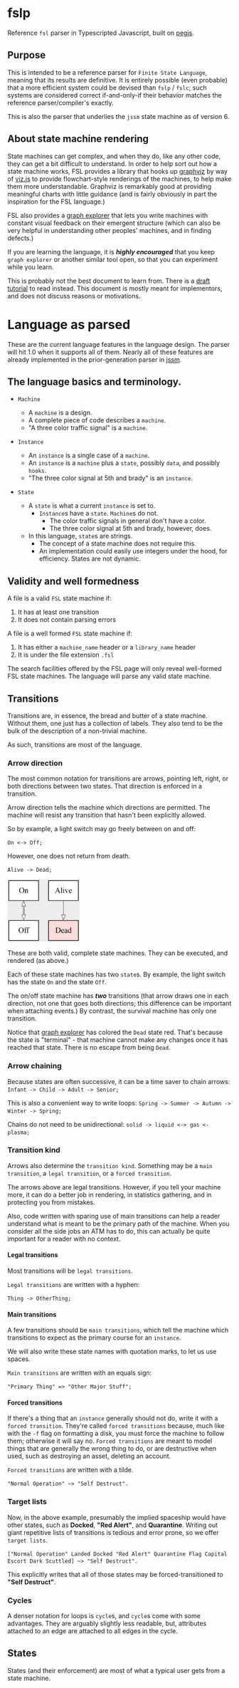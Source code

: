 # fslp

Reference `fsl` parser in Typescripted Javascript, built on [pegjs](https://pegjs.org/).



## Purpose

This is intended to be a reference parser for `Finite State Language`, meaning that its results are definitive.  It is
entirely possible (even probable) that a more efficient system could be devised than `fslp` / `fslc`; such systems are
considered correct if-and-only-if their behavior matches the reference parser/compiler's exactly.

This is also the parser that underlies the `jssm` state machine as of version 6.



## About state machine rendering

State machines can get complex, and when they do, like any other code, they can get a bit difficult to understand.  In order to help sort out how a state machine works, FSL provides a library that hooks up [graphviz]() by way of [viz.js]() to provide flowchart-style renderings of the machines, to help make them more understandable.  Graphviz is remarkably good at providing meaningful charts with little guidance (and is fairly obviously in part the inspiration for the FSL language.)

FSL also provides a [graph explorer](https://stonecypher.github.io/jssm-viz-demo/graph_explorer.html) that lets you write machines with constant visual feedback on their emergent structure (which can also be very helpful in understanding other peoples' machines, and in finding defects.)

If you are learning the language, it is ***highly encouraged*** that you keep `graph explorer` or another similar tool open, so that you can experiment while you learn.  

This is probably not the best document to learn from.  There is a [draft tutorial](https://stonecypher.github.io/fsl/draft%20tutorial) to read instead.  This document is mostly meant for implementors, and does not discuss reasons or motivations.



# Language as parsed

These are the current language features in the language design.  The parser will hit 1.0 when it supports all of them.  Nearly all of these features are already implemented in the prior-generation parser in [jssm](https://github.com/StoneCypher/jssm).



## The language basics and terminology.

* `Machine`
  * A `machine` is a design.  
  * A complete piece of code describes a `machine`.  
  * "A three color traffic signal" is a `machine`.

* `Instance`
  * An `instance` is a single case of a `machine`.  
  * An `instance` is a `machine` plus a `state`, possibly `data`, and possibly `hooks`.  
  * "The three color signal at 5th and brady" is an `instance`.
  
* `State`
  * A `state` is what a current `instance` is set to.
    * `Instance`s have a `state`.  `Machine`s do not.  
      * The color traffic signals in general don't have a color.  
      * The three color signal at 5th and brady, however, does.
  * In this language, `state`s are strings.
    * The concept of a state machine does not require this.
    * An implementation could easily use integers under the hood, for efficiency.  States are not dynamic.



## Validity and well formedness

A file is a valid `FSL` state machine if:

1. It has at least one transition
1. It does not contain parsing errors

A file is a well formed `FSL` state machine if:

1. It has either a `machine_name` header or a `library_name` header
1. It is under the file extension `.fsl`

The search facilities offered by the FSL page will only reveal well-formed FSL state machines.  The language will parse any valid state machine.



## Transitions

Transitions are, in essence, the bread and butter of a state machine.  Without them, one just has a collection of labels.  They also tend to be the bulk of the description of a non-trivial machine.

As such, transitions are most of the language.



### Arrow direction

The most common notation for transitions are arrows, pointing left, right, or both directions between two states.  That direction is enforced in a transition.

Arrow direction tells the machine which directions are permitted.  The machine will resist any transition that hasn't been explicitly allowed.

So by example, a light switch may go freely between on and off:

```fsl
On <-> Off;
```

However, one does not return from death.

```fsl
Alive -> Dead;
```

<img height="140" src="src/site/assets/on_off%20and%20alive_dead.png"/>

These are both valid, complete state machines.  They can be executed, and rendered (as above.)

Each of these state machines has two `state`s.  By example, the light switch has the state `On` and the state `Off`.

The on/off state machine has ***two*** transitions (that arrow draws one in each direction, not one that goes both directions; this difference can be important when attaching events.)  By contrast, the survival machine has only one transition.

Notice that [graph explorer](https://stonecypher.github.io/jssm-viz-demo/graph_explorer.html) has colored the `Dead` state red.  That's because the state is "terminal" - that machine cannot make any changes once it has reached that state.  There is no escape from being `Dead`.



### Arrow chaining

Because states are often successive, it can be a time saver to chain arrows: `Infant -> Child -> Adult -> Senior;`

This is also a convenient way to write loops: `Spring -> Summer -> Autumn -> Winter -> Spring;`

Chains do not need to be unidirectional: `solid -> liquid <-> gas <- plasma;`



### Transition kind

Arrows also determine the `transition kind`.  Something may be a `main transition`, a `legal transition`, or a `forced transition`.

The arrows above are legal transitions.  However, if you tell your machine more, it can do a better job in rendering, in statistics gathering, and in protecting you from mistakes.

Also, code written with sparing use of main transitions can help a reader understand what is meant to be the primary path of the machine.  When you consider all the side jobs an ATM has to do, this can actually be quite important for a reader with no context.

#### Legal transitions

Most transitions will be `legal transitions`.

`Legal transitions` are written with a hyphen: 

```fsl
Thing -> OtherThing;
```

#### Main transitions

A few transitions should be `main transitions`, which tell the machine which transitions to expect as the primary course for an `instance`.

We will also write these state names with quotation marks, to let us use spaces.

`Main transitions` are written with an equals sign:

```fsl
"Primary Thing" => "Other Major Stuff";
```

#### Forced transitions

If there's a thing that an `instance` generally should not do, write it with a `forced transition`.  They're called `forced transitions` because, much like with the `-f` flag on formatting a disk, you must force the machine to follow them; otherwise it will say no.  `Forced transitions` are meant to model things that are generally the wrong thing to do, or are destructive when used, such as destroying an asset, deleting an account.

`Forced transitions` are written with a tilde.

```fsl
"Normal Operation" ~> "Self Destruct".
```


### Target lists

Now, in the above example, presumably the implied spaceship would have other states, such as **Docked**, **"Red Alert"**, and **Quarantine**. Writing out giant repetitive lists of transitions is tedious and error prone, so we offer `target lists`.

```
["Normal Operation" Landed Docked "Red Alert" Quarantine Flag Capital Escort Dark Scuttled] ~> "Self Destruct".
```

This explicitly writes that all of those states may be forced-transitioned to **"Self Destruct"**.



### Cycles

A denser notation for loops is `cycle`s, and `cycle`s come with some advantages.  They are arguably slightly less readable, but, attributes attached to an edge are attached to all edges in the cycle.



## States

States (and their enforcement) are most of what a typical user gets from a state machine.
